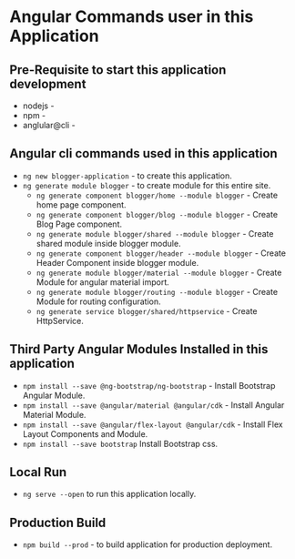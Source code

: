# Angular Commands user in this Application

## Pre-Requisite to start this application development
* nodejs - 
* npm - 
* anglular@cli - 

## Angular cli commands used in this application
* `ng new blogger-application` - to create this application.
* `ng generate module blogger` - to create module for this entire site.
    * `ng generate component blogger/home --module blogger` - Create home page component.
    * `ng generate component blogger/blog --module blogger` - Create Blog Page component.
    * `ng generate module blogger/shared --module blogger` - Create shared module inside blogger module.
    * `ng generate component blogger/header --module blogger` - Create Header Component inside blogger module.
    * `ng generate module blogger/material --module blogger` - Create Module for angular material import.
    * `ng generate module blogger/routing --module blogger` - Create Module for routing configuration.
    * `ng generate service blogger/shared/httpservice` - Create HttpService.

## Third Party Angular Modules Installed in this application
* `npm install --save @ng-bootstrap/ng-bootstrap` - Install Bootstrap Angular Module.
* `npm install --save @angular/material @angular/cdk` - Install Angular Material Module.
* `npm install --save @angular/flex-layout @angular/cdk` - Install Flex Layout Components and Module.
* `npm install --save bootstrap` Install Bootstrap css.

## Local Run
* `ng serve --open` to run this application locally.

## Production Build
* `npm build --prod` - to build application for production deployment.